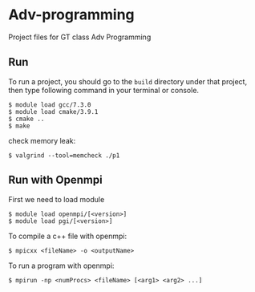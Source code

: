 # Adv-programming
Project files for GT class Adv Programming

## Run
To run a project, you should go to the `build` directory under that project, then type following command in your terminal or console.
```
$ module load gcc/7.3.0
$ module load cmake/3.9.1
$ cmake ..
$ make
```

check memory leak:
```
$ valgrind --tool=memcheck ./p1
```

## Run with Openmpi
First we need to load module
```
$ module load openmpi/[<version>]
$ module load pgi/[<version>]
```
To compile a c++ file with openmpi:
```
$ mpicxx <fileName> -o <outputName>
```
To run a program with openmpi:
```
$ mpirun -np <numProcs> <fileName> [<arg1> <arg2> ...]
```
